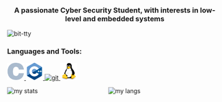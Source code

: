 <h3 align="center">A passionate Cyber Security Student, with interests in low-level and embedded systems</h3>
<p align="left"> <img src="https://komarev.com/ghpvc/?username=bit-tty&label=Profile%20views&color=0e75b6&style=flat" alt="bit-tty" /> </p>
<p align="left">
</p>
<h3 align="left">Languages and Tools:</h3>
<p align="left"> <a href="https://www.cprogramming.com/" target="_blank" rel="noreferrer"> <img src="https://raw.githubusercontent.com/devicons/devicon/master/icons/c/c-original.svg" alt="c" width="40" height="40"/> </a> <a href="https://www.w3schools.com/cpp/" target="_blank" rel="noreferrer"> <img src="https://raw.githubusercontent.com/devicons/devicon/master/icons/cplusplus/cplusplus-original.svg" alt="cplusplus" width="40" height="40"/> </a> <a href="https://git-scm.com/" target="_blank" rel="noreferrer"> <img src="https://www.vectorlogo.zone/logos/git-scm/git-scm-icon.svg" alt="git" width="40" height="40"/> </a> <a href="https://www.linux.org/" target="_blank" rel="noreferrer"> <img src="https://raw.githubusercontent.com/devicons/devicon/master/icons/linux/linux-original.svg" alt="linux" width="40" height="40"/> </a> </p>

<img alt="my stats" align="left" width="47%" src="https://github-readme-stats.vercel.app/api?username=bit-tty&show_icons=true&theme=dark" />

<img alt="my langs" align="left" width="47%" src="https://github-readme-stats.vercel.app/api/top-langs/?username=bit-tty&layout=compact&theme=dark"/>
